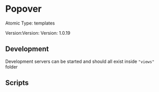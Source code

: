 # Popover

Atomic Type: templates

Version:Version: Version: 1.0.19





## Development

Development servers can be started and should all exist inside `"views"` folder

## Scripts
